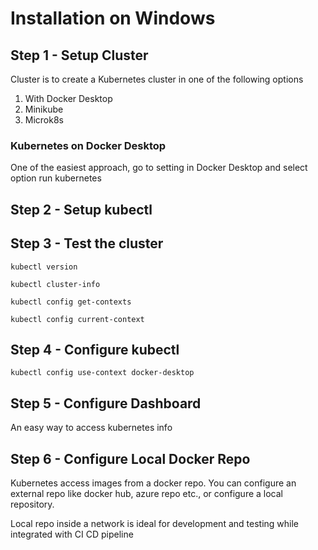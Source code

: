 # Installation on Windows

## Step 1 - Setup Cluster
Cluster is to create a Kubernetes cluster in one of the following options
1. With Docker Desktop
2. Minikube
3. Microk8s

### Kubernetes on Docker Desktop
One of the easiest approach, go to setting in Docker Desktop and select option run kubernetes

## Step 2 - Setup kubectl

## Step 3 - Test the cluster

```
kubectl version

kubectl cluster-info

kubectl config get-contexts

kubectl config current-context
```

## Step 4 - Configure kubectl

```
kubectl config use-context docker-desktop
```

## Step 5 - Configure Dashboard
An easy way to access kubernetes info

## Step 6 - Configure Local Docker Repo
Kubernetes access images from a docker repo. You can configure an external repo like docker hub, azure repo etc., or configure a local repository.

Local repo inside a network is ideal for development and testing while integrated with CI CD pipeline
